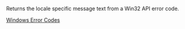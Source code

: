 ﻿Returns the locale specific message text from a Win32 API error code.

[Windows Error Codes](https://learn.microsoft.com/en-us/windows/win32/debug/system-error-codes--0-499-)